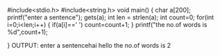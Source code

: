 #include<stdio.h>
#include<string.h>
void main()
{
    char a[200];
    printf("enter a sentence");
    gets(a);
    int len = strlen(a);
     int count=0;
    for(int i=0;i<len;i++)
    {
        if(a[i]==' ')
            count=count+1;
    }
    printf("the no.of words is %d",count+1);

}
OUTPUT:
enter a sentencehai hello
the no.of words is 2
